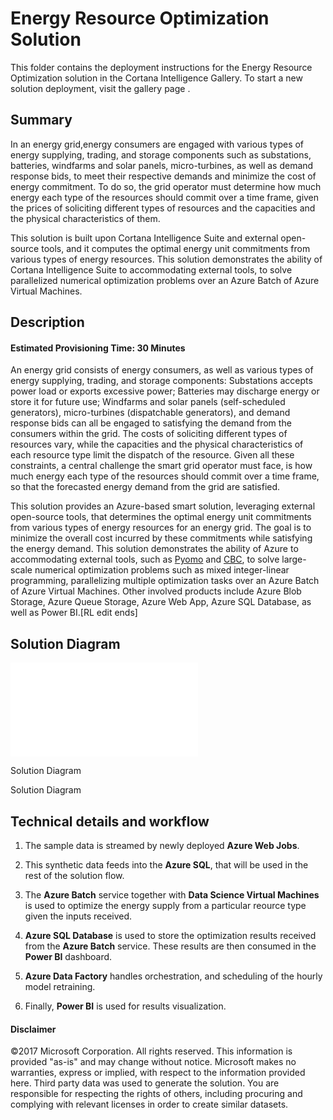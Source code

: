 # Energy Resource Optimization Solution

This folder contains the deployment instructions for the Energy Resource
Optimization solution in the Cortana Intelligence Gallery. To start a new
solution deployment, visit the gallery page .

## Summary

In an energy grid,energy consumers are engaged with various
types of energy supplying, trading, and storage components such as substations,
batteries, windfarms and solar panels, micro-turbines, as well as demand
response bids, to meet their respective demands and minimize the cost of energy
commitment. To do so, the grid operator must determine how much energy each type
of the resources should commit over a time frame, given the prices of soliciting
different types of resources and the capacities and the physical characteristics
of them.

This solution is built upon Cortana Intelligence Suite and external open-source
tools, and it computes the optimal energy unit commitments from various types of
energy resources. This solution demonstrates the ability of Cortana Intelligence
Suite to accommodating external tools, to solve parallelized numerical
optimization problems over an Azure Batch of Azure Virtual Machines.

## Description


#### Estimated Provisioning Time: 30 Minutes

An energy grid consists of energy consumers, as well as various types of energy
supplying, trading, and storage components: Substations accepts power load or
exports excessive power; Batteries may discharge energy or store it for future
use; Windfarms and solar panels (self-scheduled generators), micro-turbines
(dispatchable generators), and demand response bids can all be engaged to
satisfying the demand from the consumers within the grid. The costs of
soliciting different types of resources vary, while the capacities and the
physical characteristics of each resource type limit the dispatch of the
resource. Given all these constraints, a central challenge the smart grid
operator must face, is how much energy each type of the resources should commit
over a time frame, so that the forecasted energy demand from the grid are
satisfied.

This solution provides an Azure-based smart solution, leveraging external
open-source tools, that determines the optimal energy unit commitments from
various types of energy resources for an energy grid. The goal is to minimize
the overall cost incurred by these commitments while satisfying the energy
demand. This solution demonstrates the ability of Azure to accommodating
external tools, such as [Pyomo](http://www.pyomo.org/) and
[CBC](https://projects.coin-or.org/Cbc), to solve large-scale numerical
optimization problems such as mixed integer-linear programming, parallelizing
multiple optimization tasks over an Azure Batch of Azure Virtual Machines. Other
involved products include Azure Blob Storage, Azure Queue Storage, Azure Web
App, Azure SQL Database, as well as Power BI.[RL edit ends]

## Solution Diagram

![Solution Diagram](media/4e3773954d0c3e17c508ba09f4639e44.shtml)

Solution Diagram

Solution Diagram

## Technical details and workflow


1.  The sample data is streamed by newly deployed **Azure Web Jobs**.

2.  This synthetic data feeds into the **Azure SQL**, that will be used in the
    rest of the solution flow.

3.  The **Azure Batch** service together with **Data Science Virtual Machines** is used to optimize the energy supply
    from a particular reource type given the inputs received.

4.  **Azure SQL Database** is used to store the optimization results received
    from the **Azure Batch** service. These results are then consumed
    in the **Power BI** dashboard.

5.  **Azure Data Factory** handles orchestration, and scheduling of the hourly
    model retraining.

6.  Finally, **Power BI** is used for results visualization.

#### Disclaimer

©2017 Microsoft Corporation. All rights reserved. This information is provided
"as-is" and may change without notice. Microsoft makes no warranties, express or
implied, with respect to the information provided here. Third party data was
used to generate the solution. You are responsible for respecting the rights of
others, including procuring and complying with relevant licenses in order to
create similar datasets.
